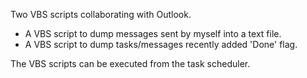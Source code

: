 Two VBS scripts collaborating with Outlook.

- A VBS script to dump messages sent by myself into a text file.
- A VBS script to dump tasks/messages recently added 'Done' flag.

The VBS scripts can be executed from the task scheduler.